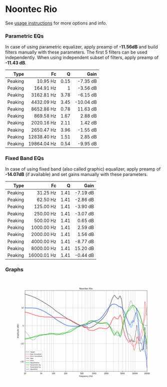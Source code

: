 # Noontec Rio
See [usage instructions](https://github.com/jaakkopasanen/AutoEq#usage) for more options and info.

### Parametric EQs
In case of using parametric equalizer, apply preamp of **-11.56dB** and build filters manually
with these parameters. The first 5 filters can be used independently.
When using independent subset of filters, apply preamp of **-11.43 dB**.

| Type    | Fc          |    Q | Gain      |
|--------:|------------:|-----:|----------:|
| Peaking | 10.95 Hz    | 0.15 | -7.35 dB  |
| Peaking | 164.91 Hz   | 1    | -3.56 dB  |
| Peaking | 3162.81 Hz  | 3.78 | -6.15 dB  |
| Peaking | 4432.09 Hz  | 3.45 | -10.04 dB |
| Peaking | 8652.86 Hz  | 0.78 | 11.63 dB  |
| Peaking | 869.58 Hz   | 1.67 | 2.88 dB   |
| Peaking | 2020.16 Hz  | 2.11 | 1.42 dB   |
| Peaking | 2650.47 Hz  | 3.96 | -1.55 dB  |
| Peaking | 12838.40 Hz | 1.51 | 2.85 dB   |
| Peaking | 19864.04 Hz | 0.54 | -9.95 dB  |

### Fixed Band EQs
In case of using fixed band (also called graphic) equalizer, apply preamp of **-14.07dB**
(if available) and set gains manually with these parameters.

| Type    | Fc          |    Q | Gain     |
|--------:|------------:|-----:|---------:|
| Peaking | 31.25 Hz    | 1.41 | -7.19 dB |
| Peaking | 62.50 Hz    | 1.41 | -2.86 dB |
| Peaking | 125.00 Hz   | 1.41 | -3.90 dB |
| Peaking | 250.00 Hz   | 1.41 | -3.07 dB |
| Peaking | 500.00 Hz   | 1.41 | 0.65 dB  |
| Peaking | 1000.00 Hz  | 1.41 | 2.59 dB  |
| Peaking | 2000.00 Hz  | 1.41 | 1.56 dB  |
| Peaking | 4000.00 Hz  | 1.41 | -8.77 dB |
| Peaking | 8000.00 Hz  | 1.41 | 15.20 dB |
| Peaking | 16000.01 Hz | 1.41 | -0.44 dB |

### Graphs
![](./Noontec%20Rio.png)